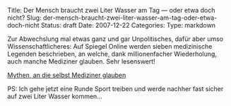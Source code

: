 Title: Der Mensch braucht zwei Liter Wasser am Tag — oder etwa doch nicht?
Slug: der-mensch-braucht-zwei-liter-wasser-am-tag-oder-etwa-doch-nicht
Status: draft
Date: 2007-12-22
Categories:
Type: markdown

Zur Abwechslung mal etwas ganz und gar Unpolitisches, dafür aber umso Wissenschaftlicheres: Auf Spiegel Online werden sieben medizinische Legenden beschrieben, an welche, dank millionenfacher Wiederholung, auch manche Mediziner glauben. Sehr lesenswert!

[Mythen, an die selbst Mediziner glauben](http://www.spiegel.de/wissenschaft/mensch/0,1518,525056,00.html)

PS: Ich gehe jetzt eine Runde Sport treiben und werde nachher fast sicher auf zwei Liter Wasser kommen...
